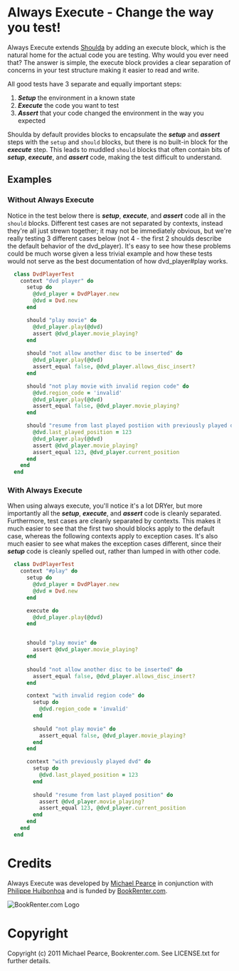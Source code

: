 # Always Execute - Change the way you test!

Always Execute extends [Shoulda](https://github.com/thoughtbot/shoulda) by adding an execute block, which is the natural home for the actual code you are testing.  Why would you ever need that? The answer is simple, the execute block provides a clear separation of concerns in your test structure making it easier to read and write.  

All good tests have 3 separate and equally important steps:

1. **_Setup_** the environment in a known state
2. **_Execute_** the code you want to test
3. **_Assert_** that your code changed the environment in the way you expected

Shoulda by default provides blocks to encapsulate the **_setup_** and **_assert_** steps with the `setup` and `should` blocks, but there is no built-in block for the **_execute_** step. This leads to muddled `should` blocks that often contain bits of **_setup_**, **_execute_**, and **_assert_** code, making the test difficult to understand.  


## Examples

### Without Always Execute

Notice in the test below there is **_setup_**, **_execute_**, and **_assert_** code all in the `should` blocks.  Different test cases are not separated by contexts, instead they're all just strewn together; it may not be immediately obvious, but we're really testing 3 different cases below (not 4 - the first 2 shoulds describe the default behavior of the dvd\_player).  It's easy to see how these problems could be much worse given a less trivial example and how these tests would not serve as the best documentation of how dvd_player#play works.

```ruby
  class DvdPlayerTest
    context "dvd player" do
      setup do
        @dvd_player = DvdPlayer.new
        @dvd = Dvd.new
      end

      should "play movie" do
        @dvd_player.play(@dvd)
        assert @dvd_player.movie_playing?
      end
    
      should "not allow another disc to be inserted" do
        @dvd_player.play(@dvd)
        assert_equal false, @dvd_player.allows_disc_insert?
      end

      should "not play movie with invalid region code" do
        @dvd.region_code = 'invalid'
        @dvd_player.play(@dvd)
        assert_equal false, @dvd_player.movie_playing?
      end

      should "resume from last played postiion with previously played dvd" do
        @dvd.last_played_position = 123
        @dvd_player.play(@dvd)
        assert @dvd_player.movie_playing?
        assert_equal 123, @dvd_player.current_position
      end
    end
  end
```

### With Always Execute

When using always execute, you'll notice it's a lot DRYer, but more importantly all the **_setup_**, **_execute_**, and **_assert_** code is cleanly separated.  Furthermore, test cases are cleanly separated by contexts.  This makes it much easier to see that the first two should blocks apply to the default case, whereas the following contexts apply to exception cases.  It's also much easier to see what makes the exception cases different, since their **_setup_** code is cleanly spelled out, rather than lumped in with other code.

```ruby
  class DvdPlayerTest
    context "#play" do
      setup do
        @dvd_player = DvdPlayer.new
        @dvd = Dvd.new
      end

      execute do
        @dvd_player.play(@dvd)
      end


      should "play movie" do
        assert @dvd_player.movie_playing?
      end
    
      should "not allow another disc to be inserted" do
        assert_equal false, @dvd_player.allows_disc_insert?
      end

      context "with invalid region code" do
        setup do
          @dvd.region_code = 'invalid'
        end
  
        should "not play movie" do
          assert_equal false, @dvd_player.movie_playing?
        end
      end

      context "with previously played dvd" do
        setup do
          @dvd.last_played_position = 123
        end
  
        should "resume from last played position" do
          assert @dvd_player.movie_playing?
          assert_equal 123, @dvd_player.current_position
        end
      end    
    end
  end
```
    

# Credits

Always Execute was developed by [Michael Pearce](http://github.com/michaelgpearce) in conjunction with [Philippe Huibonhoa](http://github.com/phuibonhoa) and is funded by [BookRenter.com](http://www.bookrenter.com "BookRenter.com"). 

![BookRenter.com Logo](http://assets0.bookrenter.com/images/header/bookrenter_logo.gif "BookRenter.com")


# Copyright

Copyright (c) 2011 Michael Pearce, Bookrenter.com. See LICENSE.txt for further details.